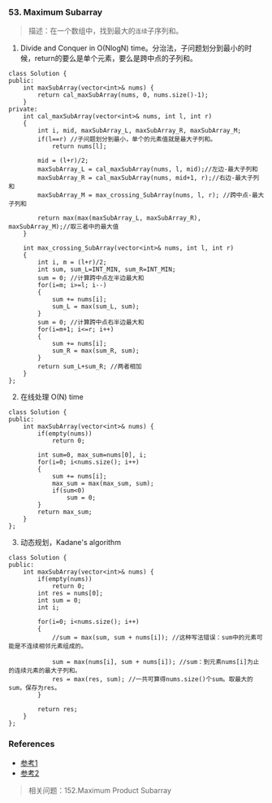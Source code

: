 
### 53. Maximum Subarray
>描述：在一个数组中，找到最大的`连续`子序列和。


1. Divide and Conquer in O(NlogN) time。分治法，子问题划分到最小的时候，return的要么是单个元素，要么是跨中点的子列和。
```
class Solution {
public:
    int maxSubArray(vector<int>& nums) {
        return cal_maxSubArray(nums, 0, nums.size()-1);
    }
private:
    int cal_maxSubArray(vector<int>& nums, int l, int r)
    {
        int i, mid, maxSubArray_L, maxSubArray_R, maxSubArray_M;
        if(l==r) //子问题划分到最小，单个的元素值就是最大子列和。
            return nums[l];
        
        mid = (l+r)/2;
        maxSubArray_L = cal_maxSubArray(nums, l, mid);//左边-最大子列和
        maxSubArray_R = cal_maxSubArray(nums, mid+1, r);//右边-最大子列和
        maxSubArray_M = max_crossing_SubArray(nums, l, r); //跨中点-最大子列和
        
        return max(max(maxSubArray_L, maxSubArray_R), maxSubArray_M);//取三者中的最大值
    }
    
    int max_crossing_SubArray(vector<int>& nums, int l, int r)
    {
        int i, m = (l+r)/2;
        int sum, sum_L=INT_MIN, sum_R=INT_MIN;
        sum = 0; //计算跨中点左半边最大和
        for(i=m; i>=l; i--)
        {
            sum += nums[i];
            sum_L = max(sum_L, sum);
        }
        sum = 0; //计算跨中点右半边最大和
        for(i=m+1; i<=r; i++)
        {
            sum += nums[i];
            sum_R = max(sum_R, sum);
        }
        return sum_L+sum_R; //两者相加
    }
};
```
2. 在线处理 O(N) time
```
class Solution {
public:
    int maxSubArray(vector<int>& nums) {
        if(empty(nums))
            return 0;
        
        int sum=0, max_sum=nums[0], i;
        for(i=0; i<nums.size(); i++)
        {
            sum += nums[i];
            max_sum = max(max_sum, sum);
            if(sum<0)
                sum = 0;
        }
        return max_sum;
    }
};
```
3. 动态规划，Kadane's algorithm
```
class Solution {
public:
    int maxSubArray(vector<int>& nums) {
        if(empty(nums))
            return 0;
        int res = nums[0];
        int sum = 0;
        int i;
        
        for(i=0; i<nums.size(); i++)     
        {
            //sum = max(sum, sum + nums[i]); //这种写法错误：sum中的元素可能是不连续相邻元素组成的。
            
            sum = max(nums[i], sum + nums[i]); //sum：到元素nums[i]为止的连续元素的最大子列和。
            res = max(res, sum); //一共可算得nums.size()个sum。取最大的sum，保存为res。
        }
        
        return res;
    }
};
```


### References
- [参考1](https://www.geeksforgeeks.org/maximum-subarray-sum-using-divide-and-conquer-algorithm/)
- [参考2](https://blog.csdn.net/qq_41899620/article/details/89704535)

>相关问题：152.Maximum Product Subarray